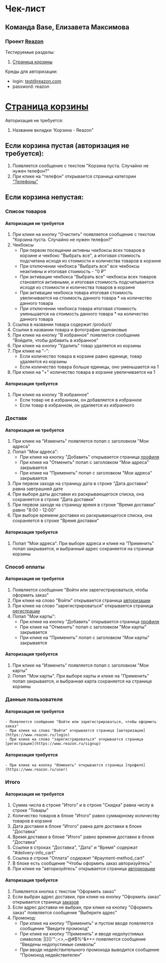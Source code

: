 # Чек-лист
## Команда Base, Елизавета Максимова
### Проект [Reazon](https://reazon.ru)

Тестируемые разделы:
1. [Страница корзины](https://github.com/Liza1040/homework-3-spring-2023/blob/main/Base-Liza-Maksimova.md#c%D1%82%D1%80%D0%B0%D0%BD%D0%B8%D1%86%D0%B0-%D0%BA%D0%BE%D1%80%D0%B7%D0%B8%D0%BD%D1%8B)

Креды для авторизации:
- login: test@reazon.com
- password: reazon

# [Cтраница корзины](https://www.reazon.ru/cart)
Авторизация не требуется:
1. Название вкладки 'Корзина - Reazon"
## Если корзина пустая (авторизация не требуется):
1. Появляется сообщение с текстом "Корзина пуста. Случайно не нужен телефон?"
2. При клике на "телефон" открывается страница категории ["Телефоны"](https://www.reazon.ru/category/phones)

## Если корзина непустая:
### Список товаров
#### Авторизация не требуется
1. При клике на кнопку "Очистить" появляется сообщение с текстом "Корзина пуста. Случайно не нужен телефон?"
2. Чекбоксы
    - При первом посещении активны чекбоксы всех товаров в корзине и чекбокс "Выбрать все", а итоговая стоимость подсчитана исходя из стоимости и количества товаров в корзине
    - При отключении чекбокса "Выбрать все" все чекбоксы неактивны и итоговая стоимость - "0 ₽"
    - При активации чекбокса "Выбрать все" чекбоксы всех товаров становятся активными, и итоговая стоимость подсчитывается исходя из стоимости и количества товаров в корзине
    - При активации чекбокса товара итоговая стоимость увеличивается на стоимость данного товара * на количество данного товара
    - При отключении чекбокса товара итоговая стоимость уменьшается на стоимость данного товара * на количество данного товара
3. Ссылка в названии товара содержит /product/
2. Ссылки в названии товара и фотографии одинаковые
4. При клике на кнопку "В избранное" появляется сообщение "Войдите, чтобы добавить в избранное"
5. При клике на кнопку "Удалить" товар удаляется из корзины
6. При клике на "-":
    - Если количество товара в корзине равно единице, товар удаляется из корзины
    - Если количество товара больше единицы, оно уменьшается на 1
7. При клике на "+" количество товара в корзине увеличивается на 1
#### Авторизация требуется
1. При клике на кнопку "В избранное" 
    - Если товар не в избранном, он добавляется в избранное
    - Если товар в избранном, он удаляется из избранного


### Доставк
#### Авторизация не требуется
1. При клике на "Изменить" появляется попап с заголовком "Мои адреса"
2. Попап "Мои адреса":
    - При клике на кнопку "Добавить" открывается страница [профиля](https://www.reazon.ru/user)
    - При клике на "Отменить" попап с заголовком "Мои адреса" закрывается
    - При клике на "Применить" попап с заголовком "Мои адреса" закрывается
3. При первом заходе на страницу дата в строке "Дата доставки" равна завтрашней дате
4. При выборе даты доставки из раскрывающегося списка, она сохраняется в строке "Дата доставки"
5. При первом заходе на страницу время в строке "Время доставки" равно "8:00 - 12:00"
6. При выборе времени доставки из раскрывающегося списка, она сохраняется в строке "Время доставки"
#### Авторизация требуется
1. Попап "Мои адреса". При выборе адреса и клике на "Применить" попап закрывается, и выбранный адрес сохраняется на странице корзины

### Способ оплаты
#### Авторизация не требуется
1. Появляется сообщение "Войти или зарегистрироваться, чтобы оформить заказ"
2. При клике на слово "Войти" открывается страница [авторизации](https://www.reazon.ru/login)
3. При клике на слово "зарегистрироваться" открывается страница [регистрации](https://www.reazon.ru/signup)
4. Попап "Мои карты":
    - При клике на кнопку "Добавить" открывается страница [профиля](https://www.reazon.ru/user)
    - При клике на "Отменить" попап с заголовком "Мои карты" закрывается
    - При клике на "Применить" попап с заголовком "Мои карты" закрывается
#### Авторизация требуется
1. При клике на "Изменить" появляется попап с заголовком "Мои карты"
2. Попап "Мои карты". При выборе карты и клике на "Применить" попап закрывается, и выбранная карта сохраняется на странице корзины

### Данные пользователя
#### Авторизация не требуется
    - Появляется сообщение "Войти или зарегистрироваться, чтобы оформить заказ"
    - При клике на слово "Войти" открывается страница [авторизации](https://www.reazon.ru/login)
    - При клике на слово "зарегистрироваться" открывается страница [регистрации](https://www.reazon.ru/signup)
#### Авторизация требуется
    - При клике на кнопку "Изменить" открывается страница [профиля](https://www.reazon.ru/user)

### Итого
#### Авторизация не требуется
1. Сумма числа в строке "Итого" и в строке "Скидка" равна числу в строке "Товары"
2. Количество товаров в блоке "Итого" равно суммарному количеству товаров в корзине 
3. Дата доставки в блоке "Итого" равна дате доставки в блоке "Доставка"
4. Время доставки в блоке "Итого" равно времени доставки в блоке "Доставка"
5. Ссылки в строках "Доставка", "Дата" и "Время" содержат "#delivery-info_cart"
6. Ссылка в строке "Оплата" содержит "#payment-method_cart"
7. В блоке есть сообщение "Чтобы оформить заказ авторизуйтесь"
8. При клике на "авторизуйтесь" открывается страница [авторизации](https://www.reazon.ru/login)
#### Авторизация требуется
1. Появляется кнопка с текстом "Оформить заказ"
2. Если выбран адрес доставки, при клике на кнопку "Оформить заказ" открывается страница [заказов](https://www.reazon.ru/orders)
3. Если адрес доставки не выбран, при клике на кнопку "Оформить заказ" появляется сообщение "Выберите адрес"
9. Промокод:
    - При клике на кнопку "Применить" и пустом вводе появляется сообщение "Введите промокод"
    - При клике на кнопку "Применить" и вводе недопустимых символов: |[]{}'":;<>,~@#$%^&*+= появляется сообщение "Введены недопустимые символы"
    - При вводе недействительного промокода выводится сообщение "Промокод недействителен"